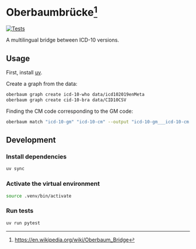 # Oberbaumbrücke[^1]

[![Tests](https://github.com/anapaulagomes/oberbaumbrucke/actions/workflows/ci.yml/badge.svg)](https://github.com/anapaulagomes/oberbaumbrucke/actions/workflows/ci.yml)

A multilingual bridge between ICD-10 versions.

[^1]: https://en.wikipedia.org/wiki/Oberbaum_Bridge

## Usage

First, install [uv](https://docs.astral.sh/uv/).

Create a graph from the data:

```bash
oberbaum graph create icd-10-who data/icd102019enMeta
oberbaum graph create cid-10-bra data/CID10CSV
```

Finding the CM code corresponding to the GM code:

```bash
oberbaum match "icd-10-gm" "icd-10-cm" --output "icd-10-gm___icd-10-cm.csv"
```

## Development

### Install dependencies

```bash
uv sync
```

### Activate the virtual environment

```bash
source .venv/bin/activate
```

### Run tests

```bash
uv run pytest
```
